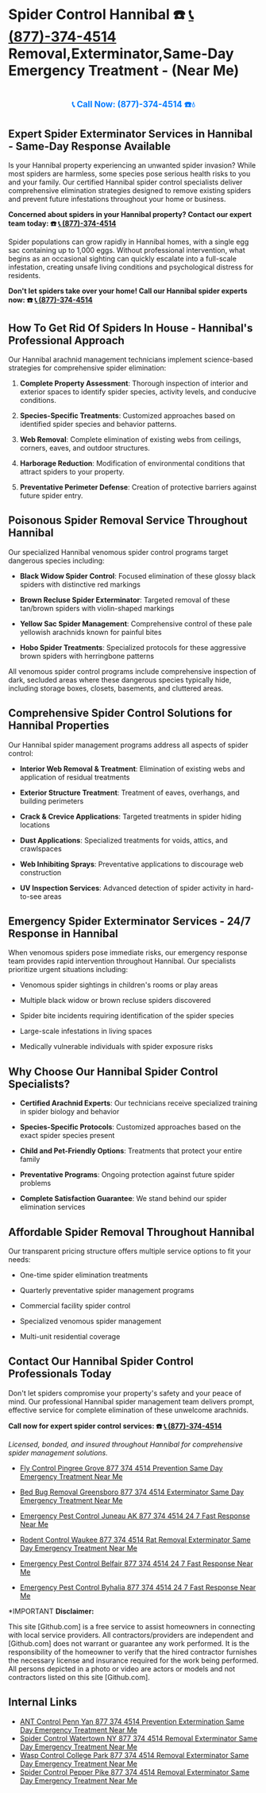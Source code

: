 # Spider Control Hannibal ☎️ [📞 (877)-374-4514](https://pest-control-4514.netlify.app) Removal,Exterminator,Same-Day Emergency Treatment - (Near Me)
# 

<p align="center" style="font-size: 1.2em; font-weight: bold; margin: 20px 0;">
  <a href="https://pest-control-4514.netlify.app" target="_blank" style="color: #007BFF; text-decoration: none;">📞 Call Now: (877)-374-4514 ☎️💧</a>
</p>

## Expert Spider Exterminator Services in Hannibal - Same-Day Response Available

Is your Hannibal property experiencing an unwanted spider invasion? While most spiders are harmless, some species pose serious health risks to you and your family. Our certified Hannibal spider control specialists deliver comprehensive elimination strategies designed to remove existing spiders and prevent future infestations throughout your home or business.

**Concerned about spiders in your Hannibal property? Contact our expert team today: ☎️ [📞 (877)-374-4514](https://pest-control-4514.netlify.app)**

Spider populations can grow rapidly in Hannibal homes, with a single egg sac containing up to 1,000 eggs. Without professional intervention, what begins as an occasional sighting can quickly escalate into a full-scale infestation, creating unsafe living conditions and psychological distress for residents.

**Don't let spiders take over your home! Call our Hannibal spider experts now: ☎️ [📞 (877)-374-4514](https://pest-control-4514.netlify.app)**

## How To Get Rid Of Spiders In House - Hannibal's Professional Approach

Our Hannibal arachnid management technicians implement science-based strategies for comprehensive spider elimination:

1. **Complete Property Assessment**: Thorough inspection of interior and exterior spaces to identify spider species, activity levels, and conducive conditions.

2. **Species-Specific Treatments**: Customized approaches based on identified spider species and behavior patterns.

3. **Web Removal**: Complete elimination of existing webs from ceilings, corners, eaves, and outdoor structures.

4. **Harborage Reduction**: Modification of environmental conditions that attract spiders to your property.

5. **Preventative Perimeter Defense**: Creation of protective barriers against future spider entry.

## Poisonous Spider Removal Service Throughout Hannibal

Our specialized Hannibal venomous spider control programs target dangerous species including:

- **Black Widow Spider Control**: Focused elimination of these glossy black spiders with distinctive red markings

- **Brown Recluse Spider Exterminator**: Targeted removal of these tan/brown spiders with violin-shaped markings

- **Yellow Sac Spider Management**: Comprehensive control of these pale yellowish arachnids known for painful bites

- **Hobo Spider Treatments**: Specialized protocols for these aggressive brown spiders with herringbone patterns

All venomous spider control programs include comprehensive inspection of dark, secluded areas where these dangerous species typically hide, including storage boxes, closets, basements, and cluttered areas.

## Comprehensive Spider Control Solutions for Hannibal Properties

Our Hannibal spider management programs address all aspects of spider control:

- **Interior Web Removal & Treatment**: Elimination of existing webs and application of residual treatments

- **Exterior Structure Treatment**: Treatment of eaves, overhangs, and building perimeters

- **Crack & Crevice Applications**: Targeted treatments in spider hiding locations

- **Dust Applications**: Specialized treatments for voids, attics, and crawlspaces

- **Web Inhibiting Sprays**: Preventative applications to discourage web construction

- **UV Inspection Services**: Advanced detection of spider activity in hard-to-see areas

## Emergency Spider Exterminator Services - 24/7 Response in Hannibal

When venomous spiders pose immediate risks, our emergency response team provides rapid intervention throughout Hannibal. Our specialists prioritize urgent situations including:

- Venomous spider sightings in children's rooms or play areas

- Multiple black widow or brown recluse spiders discovered

- Spider bite incidents requiring identification of the spider species

- Large-scale infestations in living spaces

- Medically vulnerable individuals with spider exposure risks

## Why Choose Our Hannibal Spider Control Specialists?

- **Certified Arachnid Experts**: Our technicians receive specialized training in spider biology and behavior

- **Species-Specific Protocols**: Customized approaches based on the exact spider species present

- **Child and Pet-Friendly Options**: Treatments that protect your entire family

- **Preventative Programs**: Ongoing protection against future spider problems

- **Complete Satisfaction Guarantee**: We stand behind our spider elimination services

## Affordable Spider Removal Throughout Hannibal

Our transparent pricing structure offers multiple service options to fit your needs:

- One-time spider elimination treatments

- Quarterly preventative spider management programs

- Commercial facility spider control

- Specialized venomous spider management

- Multi-unit residential coverage

## Contact Our Hannibal Spider Control Professionals Today

Don't let spiders compromise your property's safety and your peace of mind. Our professional Hannibal spider management team delivers prompt, effective service for complete elimination of these unwelcome arachnids.

**Call now for expert spider control services: ☎️ [📞 (877)-374-4514](https://pest-control-4514.netlify.app)**

*Licensed, bonded, and insured throughout Hannibal for comprehensive spider management solutions.*


- [Fly Control Pingree Grove 877 374 4514 Prevention Same Day Emergency Treatment Near Me](https://github.com/allyoucaneatsushiin/plumbing-texas/blob/main/Fly-Control-Pingree-Grove-877-374-4514-Prevention-Same-Day-Emergency-Treatment-Near-Me.md)
- [Bed Bug Removal Greensboro 877 374 4514 Exterminator Same Day Emergency Treatment Near Me](https://github.com/allyoucaneatsushiin/plumbing-texas/blob/main/Bed-Bug-Removal-Greensboro-877-374-4514-Exterminator-Same-Day-Emergency-Treatment-Near-Me.md)
- [Emergency Pest Control Juneau AK 877 374 4514 24 7 Fast Response Near Me](https://github.com/allyoucaneatsushiin/plumbing-texas/blob/main/Emergency-Pest-Control-Juneau-AK-877-374-4514-24-7-Fast-Response-Near-Me.md)


- [Rodent Control Waukee 877 374 4514 Rat Removal Exterminator Same Day Emergency Treatment Near Me](https://github.com/allyoucaneatsushiin/plumbing-texas/blob/main/Rodent-Control-Waukee-877-374-4514-Rat-Removal-Exterminator-Same-Day-Emergency-Treatment-Near-Me.md)
- [Emergency Pest Control Belfair 877 374 4514 24 7 Fast Response Near Me](https://github.com/allyoucaneatsushiin/plumbing-texas/blob/main/Emergency-Pest-Control-Belfair-877-374-4514-24-7-Fast-Response-Near-Me.md)
- [Emergency Pest Control Byhalia 877 374 4514 24 7 Fast Response Near Me](https://github.com/allyoucaneatsushiin/plumbing-texas/blob/main/Emergency-Pest-Control-Byhalia-877-374-4514-24-7-Fast-Response-Near-Me.md)


*IMPORTANT **Disclaimer:**  

This site [Github.com] is a free service to assist homeowners in connecting with local service providers. All contractors/providers are independent and [Github.com] does not warrant or guarantee any work performed. It is the responsibility of the homeowner to verify that the hired contractor furnishes the necessary license and insurance required for the work being performed. All persons depicted in a photo or video are actors or models and not contractors listed on this site [Github.com].


## Internal Links
- [ANT Control Penn Yan 877 374 4514 Prevention Extermination Same Day Emergency Treatment Near Me](https://github.com/allyoucaneatsushiin/plumbing-texas/blob/main/ANT-Control-Penn-Yan-877-374-4514-Prevention-Extermination-Same-Day-Emergency-Treatment-Near-Me.md)
- [Spider Control Watertown NY 877 374 4514 Removal Exterminator Same Day Emergency Treatment Near Me](https://github.com/allyoucaneatsushiin/plumbing-texas/blob/main/Spider-Control-Watertown-NY-877-374-4514-Removal-Exterminator-Same-Day-Emergency-Treatment-Near-Me.md)
- [Wasp Control College Park 877 374 4514 Removal Exterminator Same Day Emergency Treatment Near Me](https://github.com/allyoucaneatsushiin/plumbing-texas/blob/main/Wasp-Control-College-Park-877-374-4514-Removal-Exterminator-Same-Day-Emergency-Treatment-Near-Me.md)
- [Spider Control Pepper Pike 877 374 4514 Removal Exterminator Same Day Emergency Treatment Near Me](https://github.com/allyoucaneatsushiin/plumbing-texas/blob/main/Spider-Control-Pepper-Pike-877-374-4514-Removal-Exterminator-Same-Day-Emergency-Treatment-Near-Me.md)
